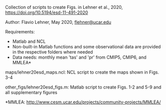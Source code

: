Collection of scripts to create Figs. in Lehner et al., 2020, https://doi.org/10.5194/esd-11-491-2020

Author: Flavio Lehner, May 2020, flehner@ucar.edu


Requirements:
- Matlab and NCL
- Non-built-in Matlab functions and some observational data
  are provided in the respective folders where needed
- Data needs: monthly mean 'tas' and 'pr' from CMIP5, CMIP6, and MMLEA*


maps/lehner20esd_maps.ncl:
NCL script to create the maps shown in Figs. 3-4

other_figs/lehner20esd_figs.m:
Matlab script to create Figs. 1-2 and 5-9 and all supplementary figures

*MMLEA: http://www.cesm.ucar.edu/projects/community-projects/MMLEA/
